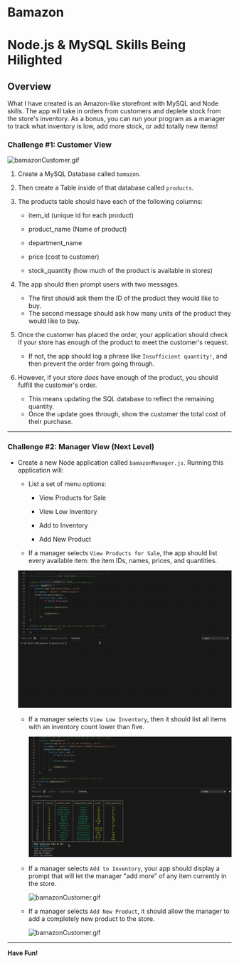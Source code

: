 # Bamazon

# Node.js & MySQL Skills Being Hilighted

## Overview

What I have created is an Amazon-like storefront with MySQL and Node skills. The app will take in orders from customers and deplete stock from the store's inventory. As a bonus, you can run your program as a manager to track what inventory is low, add more stock, or add totally new items!

### Challenge #1: Customer View 

   ![bamazonCustomer.gif](/assets/gifs/Code_Gifs/bamazonCustomer.gif)

1. Create a MySQL Database called `bamazon`.

2. Then create a Table inside of that database called `products`.

3. The products table should have each of the following columns:

   * item_id (unique id for each product)

   * product_name (Name of product)

   * department_name

   * price (cost to customer)

   * stock_quantity (how much of the product is available in stores)


4. The app should then prompt users with two messages.

   * The first should ask them the ID of the product they would like to buy.
   * The second message should ask how many units of the product they would like to buy.

5. Once the customer has placed the order, your application should check if your store has enough of the product to meet the customer's request.

   * If not, the app should log a phrase like `Insufficient quantity!`, and then prevent the order from going through.

6. However, if your store _does_ have enough of the product, you should fulfill the customer's order.
   * This means updating the SQL database to reflect the remaining quantity.
   * Once the update goes through, show the customer the total cost of their purchase.

- - -

### Challenge #2: Manager View (Next Level)


* Create a new Node application called `bamazonManager.js`. Running this application will:

  * List a set of menu options:

    * View Products for Sale
    
    * View Low Inventory
    
    * Add to Inventory
    
    * Add New Product

  * If a manager selects `View Products for Sale`, the app should list every available item: the item IDs, names, prices, and quantities.

   ![bamazonCustomer.gif](/assets/gifs/Code_Gifs/bamazonManager_readall.gif)


  * If a manager selects `View Low Inventory`, then it should list all items with an inventory count lower than five.

     ![bamazonCustomer.gif](/assets/gifs/Code_Gifs/bamazonManager_lowstock.gif)

  * If a manager selects `Add to Inventory`, your app should display a prompt that will let the manager "add more" of any item currently in the store.

       ![bamazonCustomer.gif](/assets/gifs/Code_Gifs/bamazonManager_addstock.gif)

  * If a manager selects `Add New Product`, it should allow the manager to add a completely new product to the store.

       ![bamazonCustomer.gif](/assets/gifs/Code_Gifs/bamazonManager_addnewstock.gif)


- - -

**Have Fun!**
